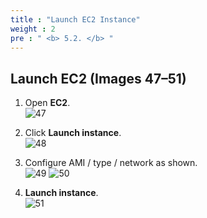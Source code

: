 ```yaml
---
title : "Launch EC2 Instance"
weight : 2
pre : " <b> 5.2. </b> "
---
```


## Launch EC2 (Images 47–51)

1) Open **EC2**.  
![47](/images/erp/47.png)

2) Click **Launch instance**.  
![48](/images/erp/48.png)

3) Configure AMI / type / network as shown.  
![49](/images/erp/49.png)
![50](/images/erp/50.png)

4) **Launch instance**.  
![51](/images/erp/51.png)
